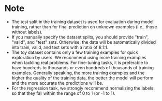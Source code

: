 # Note
- The test split in the training dataset is used for evaluation during model training, rather than for final 
prediction on unknown examples (i.e., those without labels).
- If you manually specify the dataset splits, you should provide "train", "valid", and "test" sets. Otherwise, the data
will be automatically divided into train, valid, and test sets with a ratio of 8:1:1.
- The toy dataset contains only a few training examples for quick exploration by users. We recommend using more 
training examples when tackling real problems. For fine-tuning tasks, it is preferable to have hundreds to thousands or even hundreds of thousands of training examples. Generally speaking, the more training examples and the higher the quality of the training data, the better the model will perform and the more accurate the predictions will be.
- For the regression task, we strongly recommend normalizing the labels so that they fall within the range of 0 to 1 (or -1 to 1).
